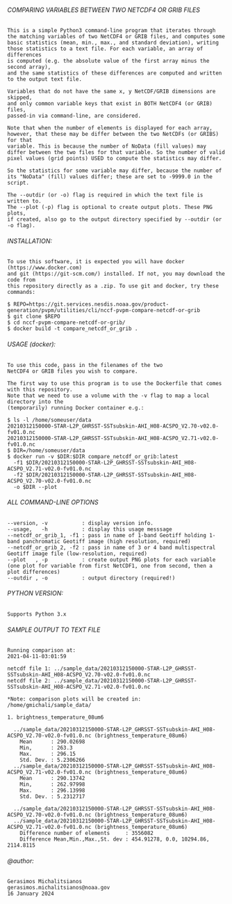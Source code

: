 ###### COMPARING VARIABLES BETWEEN TWO NETCDF4 OR GRIB FILES
    
    This is a simple Python3 command-line program that iterates through
    the matching variables of two NetCDF4 or GRIB files, and computes some 
    basic statistics (mean, min., max., and standard deviation), writing
    those statistics to a text file. For each variable, an array of differences 
    is computed (e.g. the absolute value of the first array minus the second array), 
    and the same statistics of these differences are computed and written 
    to the output text file. 
    
    Variables that do not have the same x, y NetCDF/GRIB dimensions are skipped, 
    and only common variable keys that exist in BOTH NetCDF4 (or GRIB) files, 
    passed-in via command-line, are considered.
    
    Note that when the number of elements is displayed for each array,
    however, that these may be differ between the two NetCDFs (or GRIBS) for that
    variable. This is because the number of NoData (fill values) may
    differ between the two files for that variable. So the number of valid
    pixel values (grid points) USED to compute the statistics may differ.
    
    So the statistics for some variable may differ, because the number of 
    its "NoData" (fill) values differ; these are set to -9999.0 in the script.
    
    The --outdir (or -o) flag is required in which the text file is written to.
    The --plot (-p) flag is optional to create output plots. These PNG plots, 
    if created, also go to the output directory specified by --outdir (or -o flag).
   
###### INSTALLATION:

    To use this software, it is expected you will have docker (https://www.docker.com)
    and git (https://git-scm.com/) installed. If not, you may download the code from
    this repository directly as a .zip. To use git and docker, try these commands:
 
    $ REPO=https://git.services.nesdis.noaa.gov/product-generation/pvpm/utilities/cli/nccf-pvpm-compare-netcdf-or-grib
    $ git clone $REPO
    $ cd nccf-pvpm-compare-netcdf-or-grib/
    $ docker build -t compare_netcdf_or_grib .
     
###### USAGE (docker):
 
    To use this code, pass in the filenames of the two 
    NetCDF4 or GRIB files you wish to compare.
    
    The first way to use this program is to use the Dockerfile that comes with this repository.
    Note that we need to use a volume with the -v flag to map a local directory into the
    (temporarily) running Docker container e.g.:

    $ ls -l /home/someuser/data
    20210312150000-STAR-L2P_GHRSST-SSTsubskin-AHI_H08-ACSPO_V2.70-v02.0-fv01.0.nc
    20210312150000-STAR-L2P_GHRSST-SSTsubskin-AHI_H08-ACSPO_V2.71-v02.0-fv01.0.nc
    $ DIR=/home/someuser/data
    $ docker run -v $DIR:$DIR compare_netcdf_or_grib:latest 
      -f1 $DIR/20210312150000-STAR-L2P_GHRSST-SSTsubskin-AHI_H08-ACSPO_V2.71-v02.0-fv01.0.nc 
      -f2 $DIR/20210312150000-STAR-L2P_GHRSST-SSTsubskin-AHI_H08-ACSPO_V2.70-v02.0-fv01.0.nc
      -o $DIR --plot

###### ALL COMMAND-LINE OPTIONS

    --version, -v           : display version info.
    --usage,   -h           : display this usage messsage
    --netcdf_or_grib_1, -f1 : pass in name of 1-band Geotiff holding 1-band panchromatic Geotiff image (high resolution, required)
    --netcdf_or_grib_2, -f2 : pass in name of 3 or 4 band multispectral Geotiff image file (low-resolution, required)
    --plot   , -p           : create output PNG plots for each variable (one plot for variable from first NetCDF1, one from second, then a plot differences)
    --outdir , -o           : output directory (required!)
      
###### PYTHON VERSION:
     
    Supports Python 3.x
       
###### SAMPLE OUTPUT TO TEXT FILE

    Running comparison at:
    2021-04-11-03:01:59

    netcdf file 1: ../sample_data/20210312150000-STAR-L2P_GHRSST-SSTsubskin-AHI_H08-ACSPO_V2.70-v02.0-fv01.0.nc
    netcdf file 2: ../sample_data/20210312150000-STAR-L2P_GHRSST-SSTsubskin-AHI_H08-ACSPO_V2.71-v02.0-fv01.0.nc

    *Note: comparison plots will be created in: /home/gmichali/sample_data/

    1. brightness_temperature_08um6

      ../sample_data/20210312150000-STAR-L2P_GHRSST-SSTsubskin-AHI_H08-ACSPO_V2.70-v02.0-fv01.0.nc (brightness_temperature_08um6)
        Mean      : 290.02698
        Min,      : 263.3
        Max.      : 296.15
        Std. Dev. : 5.2306266
      ../sample_data/20210312150000-STAR-L2P_GHRSST-SSTsubskin-AHI_H08-ACSPO_V2.71-v02.0-fv01.0.nc (brightness_temperature_08um6)
        Mean      : 290.13742
        Min,      : 262.97998
        Max.      : 296.13998
        Std. Dev. : 5.2312717

      ../sample_data/20210312150000-STAR-L2P_GHRSST-SSTsubskin-AHI_H08-ACSPO_V2.70-v02.0-fv01.0.nc (brightness_temperature_08um6)
      ../sample_data/20210312150000-STAR-L2P_GHRSST-SSTsubskin-AHI_H08-ACSPO_V2.71-v02.0-fv01.0.nc (brightness_temperature_08um6)
        Difference number of elements     : 3556082
        Difference Mean,Min.,Max.,St. dev : 454.91278, 0.0, 10294.86, 2114.8115

###### @author: 

    Gerasimos Michalitsianos
    gerasimos.michalitsianos@noaa.gov
    16 January 2024
